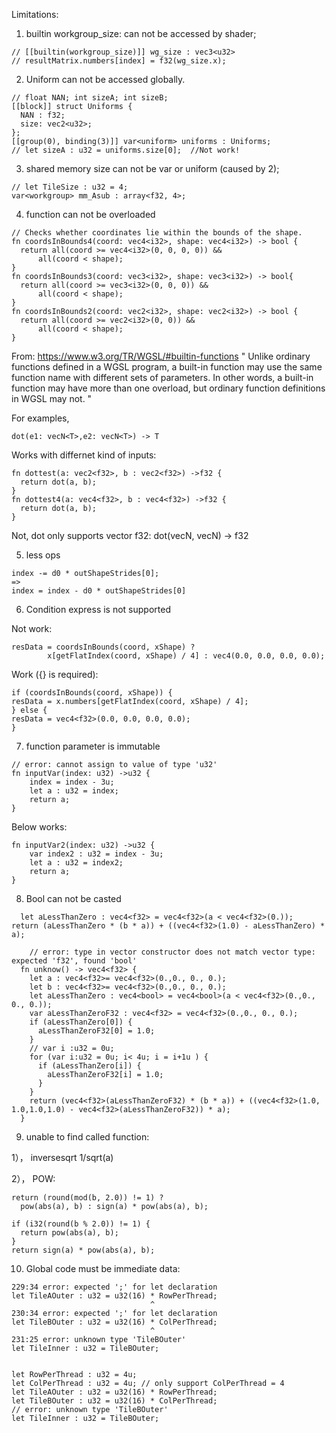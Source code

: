 
Limitations: 

1. builtin workgroup_size: can not be accessed by shader;
```
// [[builtin(workgroup_size)]] wg_size : vec3<u32>
// resultMatrix.numbers[index] = f32(wg_size.x);
```

2. Uniform can not be accessed globally.

```
// float NAN; int sizeA; int sizeB;
[[block]] struct Uniforms {
  NAN : f32;
  size: vec2<u32>;
};
[[group(0), binding(3)]] var<uniform> uniforms : Uniforms;
// let sizeA : u32 = uniforms.size[0];  //Not work!
```

3. shared memory size can not be var or uniform (caused by 2);

```
// let TileSize : u32 = 4;
var<workgroup> mm_Asub : array<f32, 4>;
```

4. function can not be overloaded
```
// Checks whether coordinates lie within the bounds of the shape.
fn coordsInBounds4(coord: vec4<i32>, shape: vec4<i32>) -> bool {
  return all(coord >= vec4<i32>(0, 0, 0, 0)) &&
      all(coord < shape);
}
fn coordsInBounds3(coord: vec3<i32>, shape: vec3<i32>) -> bool{
  return all(coord >= vec3<i32>(0, 0, 0)) &&
      all(coord < shape);
}
fn coordsInBounds2(coord: vec2<i32>, shape: vec2<i32>) -> bool {
  return all(coord >= vec2<i32>(0, 0)) &&
      all(coord < shape);
}
```

From: https://www.w3.org/TR/WGSL/#builtin-functions
"
Unlike ordinary functions defined in a WGSL program, a built-in function may use the same function name with different sets of parameters. In other words, a built-in function may have more than one overload, but ordinary function definitions in WGSL may not.
"

For examples, 
```
dot(e1: vecN<T>,e2: vecN<T>) -> T 
```
Works with differnet kind of inputs:
```
fn dottest(a: vec2<f32>, b : vec2<f32>) ->f32 {
  return dot(a, b);
}
fn dottest4(a: vec4<f32>, b : vec4<f32>) ->f32 {
  return dot(a, b);
}
```

Not, dot only supports vector f32:
dot(vecN<f32>, vecN<f32>) -> f32

5. less ops

```
index -= d0 * outShapeStrides[0];
=>
index = index - d0 * outShapeStrides[0]

```

6. Condition express is not supported

Not work:
```
resData = coordsInBounds(coord, xShape) ?
        x[getFlatIndex(coord, xShape) / 4] : vec4(0.0, 0.0, 0.0, 0.0);
```
Work ({} is required):
```
if (coordsInBounds(coord, xShape)) {
resData = x.numbers[getFlatIndex(coord, xShape) / 4];
} else {
resData = vec4<f32>(0.0, 0.0, 0.0, 0.0); 
} 

```

7. function parameter is immutable

```
// error: cannot assign to value of type 'u32'
fn inputVar(index: u32) ->u32 {
    index = index - 3u;
    let a : u32 = index;
    return a;
}
```
Below works:
```
fn inputVar2(index: u32) ->u32 {
    var index2 : u32 = index - 3u;
    let a : u32 = index2;
    return a;
}
```

8. Bool can not be casted
  
  ```
    let aLessThanZero : vec4<f32> = vec4<f32>(a < vec4<f32>(0.));
  return (aLessThanZero * (b * a)) + ((vec4<f32>(1.0) - aLessThanZero) * a);
  ```
  
  ```
      // error: type in vector constructor does not match vector type: expected 'f32', found 'bool'
    fn unknow() -> vec4<f32> {
      let a : vec4<f32>= vec4<f32>(0.,0., 0., 0.);
      let b : vec4<f32>= vec4<f32>(0.,0., 0., 0.);
      let aLessThanZero : vec4<bool> = vec4<bool>(a < vec4<f32>(0.,0., 0., 0.));
      var aLessThanZeroF32 : vec4<f32> = vec4<f32>(0.,0., 0., 0.); 
      if (aLessThanZero[0]) {
        aLessThanZeroF32[0] = 1.0;
      }
      // var i :u32 = 0u;
      for (var i:u32 = 0u; i< 4u; i = i+1u ) {
        if (aLessThanZero[i]) {
          aLessThanZeroF32[i] = 1.0;
        }
      }
      return (vec4<f32>(aLessThanZeroF32) * (b * a)) + ((vec4<f32>(1.0, 1.0,1.0,1.0) - vec4<f32>(aLessThanZeroF32)) * a);
    }
  ```

  9. unable to find called function:
  
  1）， inversesqrt
  1/sqrt(a)
  
  2）， POW:
  ```
  return (round(mod(b, 2.0)) != 1) ?
    pow(abs(a), b) : sign(a) * pow(abs(a), b);

  if (i32(round(b % 2.0)) != 1) {
    return pow(abs(a), b);
  }
  return sign(a) * pow(abs(a), b);
```
  
  10. Global code must be immediate data:
  ```
  229:34 error: expected ';' for let declaration
  let TileAOuter : u32 = u32(16) * RowPerThread;
                                 ^
  230:34 error: expected ';' for let declaration
  let TileBOuter : u32 = u32(16) * ColPerThread;
                                 ^
  231:25 error: unknown type 'TileBOuter'
  let TileInner : u32 = TileBOuter;
  
  
  let RowPerThread : u32 = 4u;
  let ColPerThread : u32 = 4u; // only support ColPerThread = 4
  let TileAOuter : u32 = u32(16) * RowPerThread;
  let TileBOuter : u32 = u32(16) * ColPerThread;
  // error: unknown type 'TileBOuter'
  let TileInner : u32 = TileBOuter;
```
